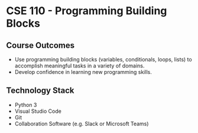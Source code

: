 # CSE 110 - Programming Building Blocks

## Course Outcomes
- Use programming building blocks (variables, conditionals, loops, lists) to accomplish meaningful tasks in a variety of domains.
- Develop confidence in learning new programming skills.

## Technology Stack
- Python 3
- Visual Studio Code
- Git
- Collaboration Software (e.g. Slack or Microsoft Teams)